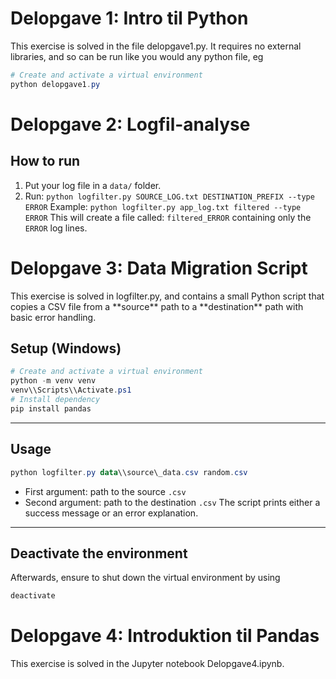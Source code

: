 
# Delopgave 1: Intro til Python
This exercise is solved in the file delopgave1.py. It requires no external libraries, and so can be run like you would any python file, eg
```powershell
# Create and activate a virtual environment
python delopgave1.py
```

# Delopgave 2: Logfil-analyse
## How to run
1.  Put your log file in a `data/` folder.
2.  Run:
`python logfilter.py SOURCE_LOG.txt DESTINATION_PREFIX --type ERROR` 
Example:
`python logfilter.py app_log.txt filtered --type ERROR` 
This will create a file called:
`filtered_ERROR` 
containing only the `ERROR` log lines.

# Delopgave 3: Data Migration Script
This exercise is solved in logfilter.py, and contains a small Python script that copies a CSV file from a \*\*source\*\* path to a \*\*destination\*\* path with basic error handling.
## Setup (Windows)
```powershell
# Create and activate a virtual environment
python -m venv venv
venv\\Scripts\\Activate.ps1
# Install dependency
pip install pandas
```
---
## Usage
```powershell
python logfilter.py data\\source\_data.csv random.csv
```
- First argument: path to the source `.csv`
- Second argument: path to the destination `.csv`
The script prints either a success message or an error explanation.
---
## Deactivate the environment
Afterwards, ensure to shut down the virtual environment by using
```powershell
deactivate
```

# Delopgave 4: Introduktion til Pandas
This exercise is solved in the Jupyter notebook Delopgave4.ipynb.